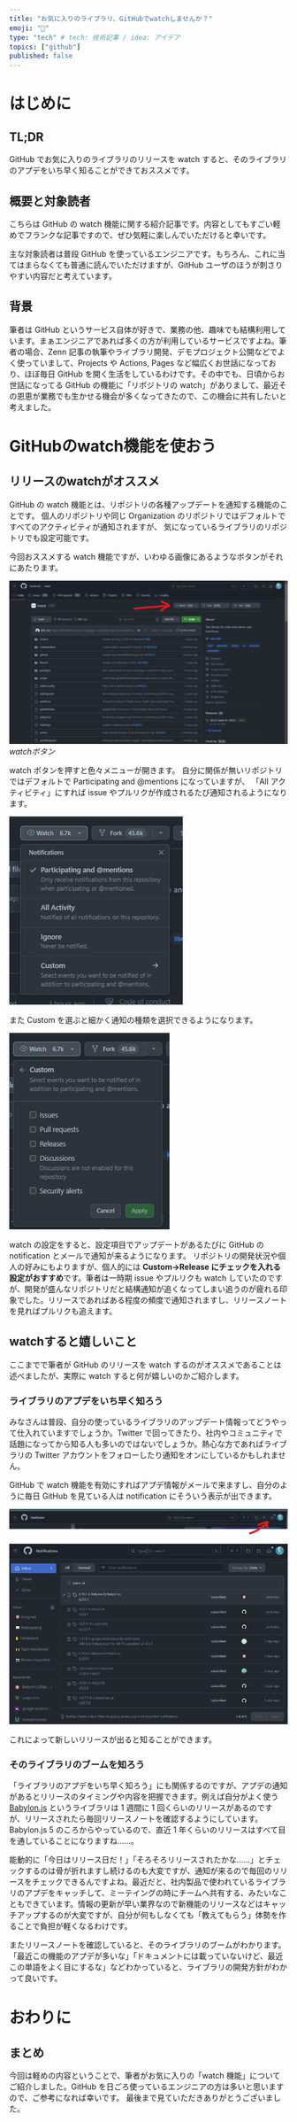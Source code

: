 ```yaml
---
title: "お気に入りのライブラリ、GitHubでwatchしませんか？"
emoji: "🥰"
type: "tech" # tech: 技術記事 / idea: アイデア
topics: ["github"]
published: false
---
```


# はじめに

## TL;DR

GitHub でお気に入りのライブラリのリリースを watch すると、そのライブラリのアプデをいち早く知ることができておススメです。

## 概要と対象読者

こちらは GitHub の watch 機能に関する紹介記事です。内容としてもすごい軽めでフランクな記事ですので、ぜひ気軽に楽しんでいただけると幸いです。

主な対象読者は普段 GitHub を使っているエンジニアです。もちろん、これに当てはまらなくても普通に読んでいただけますが、GitHub ユーザのほうが刺さりやすい内容だと考えています。

## 背景

筆者は GitHub というサービス自体が好きで、業務の他、趣味でも結構利用しています。まぁエンジニアであれば多くの方が利用しているサービスですよね。筆者の場合、Zenn 記事の執筆やライブラリ開発、デモプロジェクト公開などでよく使っていまして、Projects や Actions, Pages など幅広くお世話になっており、ほぼ毎日 GitHub を開く生活をしているわけです。その中でも、日頃からお世話になってる GitHub の機能に「リポジトリの watch」がありまして、最近その恩恵が業務でも生かせる機会が多くなってきたので、この機会に共有したいと考えました。

# GitHubのwatch機能を使おう

## リリースのwatchがオススメ

GitHub の watch 機能とは、リポジトリの各種アップデートを通知する機能のことです。
個人のリポジトリや同じ Organization のリポジトリではデフォルトですべてのアクティビティが通知されますが、
気になっているライブラリのリポジトリでも設定可能です。

今回おススメする watch 機能ですが、いわゆる画像にあるようなボタンがそれにあたります。

![Alt text](/images/github-watch/watch-button.png)
*watchボタン*

watch ボタンを押すと色々メニューが開きます。
自分に関係が無いリポジトリではデフォルトで Participating and @mentions になっていますが、
「All アクティビティ」にすれば issue やプルリクが作成されるたび通知されるようになります。

![Alt text](/images/github-watch/watch-menu.png)

また Custom を選ぶと細かく通知の種類を選択できるようになります。

![Alt text](/images/github-watch/watch-custom-menu.png)

watch の設定をすると、設定項目でアップデートがあるたびに GitHub の notification とメールで通知が来るようになります。
リポジトリの開発状況や個人の好みにもよりますが、個人的には **Custom→Release にチェックを入れる設定がおすすめ**です。筆者は一時期 issue やプルリクも watch していたのですが、開発が盛んなリポジトリだと結構通知が追くなってしまい追うのが疲れる印象でした。リリースであればある程度の頻度で通知されますし、リリースノートを見ればプルリクも追えます。

## watchすると嬉しいこと

ここまでで筆者が GitHub のリリースを watch するのがオススメであることは述べましたが、実際に watch すると何が嬉しいのかご紹介します。

### ライブラリのアプデをいち早く知ろう

<!-- textlint-disable -->
みなさんは普段、自分の使っているライブラリのアップデート情報ってどうやって仕入れていますでしょうか。Twitter で回ってきたり、社内やコミュニティで話題になってから知る人も多いのではないでしょうか。熱心な方であればライブラリの Twitter アカウントをフォローしたり通知をオンにしているかもしれません。
<!-- textlint-enable -->

GitHub で watch 機能を有効にすればアプデ情報がメールで来ますし、自分のように毎日 GitHub を見ている人は notification にそういう表示が出できます。

![Alt text](/images/github-watch/noti-bar.png)

![Alt text](/images/github-watch/noti-view.png)

これによって新しいリリースが出ると知ることができます。

### そのライブラリのブームを知ろう

「ライブラリのアプデをいち早く知ろう」にも関係するのですが、アプデの通知があるとリリースのタイミングや内容を把握できます。例えば自分がよく使う [Babylon.js](https://github.com/BabylonJS/Babylon.js) というライブラリは 1 週間に 1 回くらいのリリースがあるのですが、リリースされたら毎回リリースノートを確認するようにしています。Babylon.js 5 のころからやっているので、直近 1 年くらいのリリースはすべて目を通していることになりますね......。

能動的に「今日はリリース日だ！」「そろそろリリースされたかな......」とチェックするのは骨が折れますし続けるのも大変ですが、通知が来るので毎回のリリースをチェックできるんですよね。最近だと、社内製品で使われているライブラリのアプデをキャッチして、ミーテイングの時にチームへ共有する、みたいなこともできています。情報の更新が早い業界なので新機能のリリースなどはキャッチアップするのが大変ですが、自分が何もしなくても「教えてもらう」体勢を作ることで負担が軽くなるわけです。

またリリースノートを確認していると、そのライブラリのブームがわかります。「最近この機能のアプデが多いな」「ドキュメントには載っていないけど、最近この単語をよく目にするな」などわかっていると、ライブラリの開発方針がわかって良いです。

# おわりに

## まとめ

今回は軽めの内容ということで、筆者がお気に入りの「watch 機能」についてご紹介しました。GitHub を日ごろ使っているエンジニアの方は多いと思いますので、ご参考になれば幸いです。
最後まで見ていただきありがとうございました。
